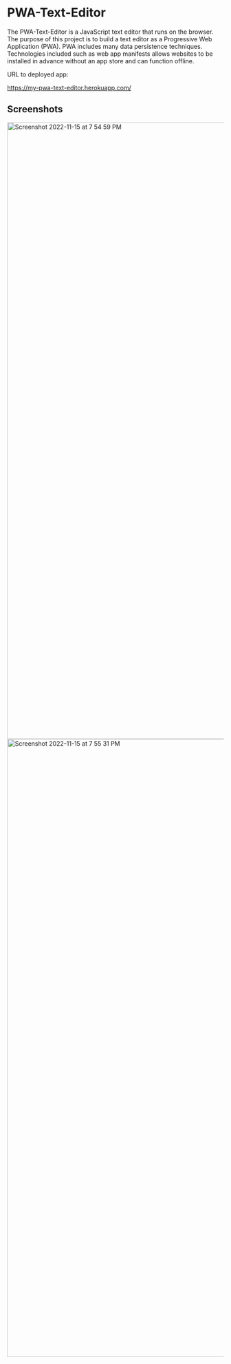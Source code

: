 # PWA-Text-Editor

The PWA-Text-Editor is a JavaScript text editor that runs on the browser. The purpose of this project is to build a text editor as a Progressive Web Application (PWA). PWA includes many data persistence techniques. Technologies included such as web app manifests allows websites to be installed in advance without an app store and can function offline.

URL to deployed app:

https://my-pwa-text-editor.herokuapp.com/

## Screenshots

<img width="1433" alt="Screenshot 2022-11-15 at 7 54 59 PM" src="https://user-images.githubusercontent.com/97267318/202080045-3957a7db-44e7-4ad6-9f84-fb286603b22d.png">

<img width="1436" alt="Screenshot 2022-11-15 at 7 55 31 PM" src="https://user-images.githubusercontent.com/97267318/202080048-6c68a7d2-b09f-4b95-a8af-7633486d2bd8.png">
